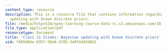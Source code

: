 ```yaml
---
content_type: resource
description: This is a resource file that contains information regarding bayesian
  updating with known discrete priors.
file: /media/https%3A/open-learning-course-data-rc.s3.amazonaws.com/18-05-introduction-to-probability-and-statistics-spring-2014/f089d66e035f58a647853e074dd5d862_MIT18_05S14_class11slides.pdf
file_type: application/pdf
resourcetype: Document
title: 'Class 11 Slides: Bayesian updating with known discrete priors'
uid: f089d66e-035f-58a6-4785-3e074dd5d862
---
```

